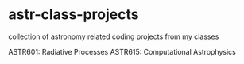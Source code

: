 # astr-class-projects
collection of astronomy related coding projects from my classes

ASTR601: Radiative Processes
ASTR615: Computational Astrophysics
